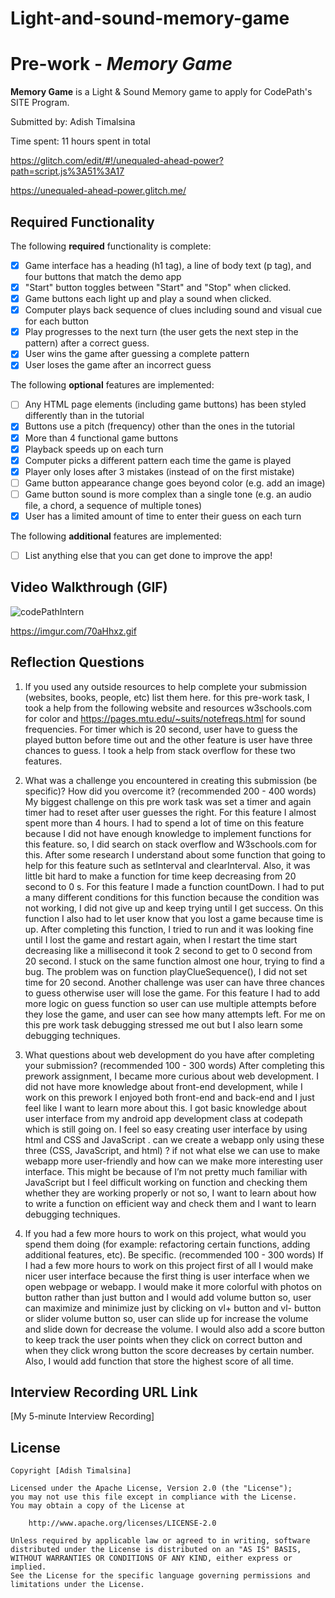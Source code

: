 # Light-and-sound-memory-game

# Pre-work - *Memory Game*

**Memory Game** is a Light & Sound Memory game to apply for CodePath's SITE Program. 

Submitted by: Adish Timalsina

Time spent: 11 hours spent in total

https://glitch.com/edit/#!/unequaled-ahead-power?path=script.js%3A51%3A17

https://unequaled-ahead-power.glitch.me/

## Required Functionality

The following **required** functionality is complete:

* [x] Game interface has a heading (h1 tag), a line of body text (p tag), and four buttons that match the demo app
* [x] "Start" button toggles between "Start" and "Stop" when clicked. 
* [x] Game buttons each light up and play a sound when clicked. 
* [x] Computer plays back sequence of clues including sound and visual cue for each button
* [x] Play progresses to the next turn (the user gets the next step in the pattern) after a correct guess. 
* [x] User wins the game after guessing a complete pattern
* [x] User loses the game after an incorrect guess

The following **optional** features are implemented:

* [ ] Any HTML page elements (including game buttons) has been styled differently than in the tutorial
* [x] Buttons use a pitch (frequency) other than the ones in the tutorial
* [x] More than 4 functional game buttons
* [x] Playback speeds up on each turn
* [x] Computer picks a different pattern each time the game is played
* [x] Player only loses after 3 mistakes (instead of on the first mistake)
* [ ] Game button appearance change goes beyond color (e.g. add an image)
* [ ] Game button sound is more complex than a single tone (e.g. an audio file, a chord, a sequence of multiple tones)
* [x] User has a limited amount of time to enter their guess on each turn

The following **additional** features are implemented:

- [ ] List anything else that you can get done to improve the app!

## Video Walkthrough (GIF)

![codePathIntern](https://user-images.githubusercontent.com/97929111/160266700-46ae34dd-b534-47fd-b981-0a158ecafb3f.gif)

https://imgur.com/70aHhxz.gif

## Reflection Questions
1. If you used any outside resources to help complete your submission (websites, books, people, etc) list them here. 
for this pre-work task, I took a help from the following website and resources 
w3schools.com for color and https://pages.mtu.edu/~suits/notefreqs.html for sound frequencies. For timer which is 20 second, user have to guess the played button before time out and the other feature is user have three chances to guess. I took a help from stack overflow for these two features. 

2. What was a challenge you encountered in creating this submission (be specific)? How did you overcome it? (recommended 200 - 400 words)
My biggest challenge on this pre work task was set a timer and again timer had to reset after user guesses the right. For this feature I almost spent more than 4 hours. I had to spend a lot of time on this feature because I did not have enough knowledge to implement functions for this feature. so, I did search on stack overflow and W3schools.com for this. After some research I understand about some function that going to help for this feature such as setInterval and clearInterval. Also, it was little bit hard to make a function for time keep decreasing from 20 second to 0 s. For this feature I made a  function  countDown. I had to put a many different conditions for this function because the condition was not working, I did not give up and keep trying until I get success. On this function I also had to let user know that you lost a game because time is up. After completing this function, I tried to run and it was looking fine until I lost the game and restart again, when I restart the time start decreasing like a millisecond it took 2 second to get to 0 second from 20 second. I stuck on the same function almost one hour, trying to find a bug. The problem was on function playClueSequence(), I did not set time for 20 second. Another challenge was user can have three chances to guess otherwise user will lose the game. For this feature I had to add more logic on guess function so user can use multiple attempts before they lose the game, and user can see how many attempts left. For me on this pre work task debugging stressed me out but I also learn some debugging techniques.


3. What questions about web development do you have after completing your submission? (recommended 100 - 300 words) 
After completing this prework assignment, I became more curious about web development. I did not have more knowledge about front-end development, while I work on this prework I enjoyed both front-end and back-end and I just feel like I want to learn more about this. I got basic knowledge about user interface from my android app development class at codepath which is still going on. I feel so easy creating user interface by using html and CSS and JavaScript . can we create a webapp only using these three (CSS, JavaScript, and html) ? if not what else we can use to make webapp more user-friendly and how can we make more interesting user interface. This might be because of I’m not pretty much familiar with JavaScript but I feel difficult working on function and checking them whether they are working properly or not so, I want to learn about how to write a function on efficient way and check them and I want to learn debugging techniques. 


4. If you had a few more hours to work on this project, what would you spend them doing (for example: refactoring certain functions, adding additional features, etc). Be specific. (recommended 100 - 300 words) 
If I had a few more hours to work on this project first of all I would make nicer user interface because the first thing is user interface when we open webpage or webapp. I would make it more colorful with photos on button rather than just button and I would add volume button so, user can maximize and minimize just by clicking on vl+ button and vl- button or slider volume button so, user can slide up for increase the volume and slide down for decrease the volume. I would also add a score button to keep track the user points when they click on correct button and when they click wrong button the score decreases by certain number. Also, I would add function that store the highest score of all time.



## Interview Recording URL Link

[My 5-minute Interview Recording]



## License

    Copyright [Adish Timalsina]

    Licensed under the Apache License, Version 2.0 (the "License");
    you may not use this file except in compliance with the License.
    You may obtain a copy of the License at

        http://www.apache.org/licenses/LICENSE-2.0

    Unless required by applicable law or agreed to in writing, software
    distributed under the License is distributed on an "AS IS" BASIS,
    WITHOUT WARRANTIES OR CONDITIONS OF ANY KIND, either express or implied.
    See the License for the specific language governing permissions and
    limitations under the License.

